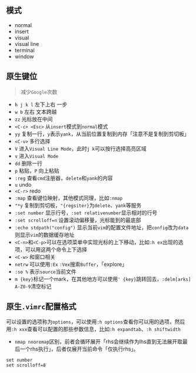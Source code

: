 ## 模式

- normal
- insert
- visual
- visual line
- terminal
- window

## 原生键位

> 减少`Google`次数

- `h j k l` 左下上右 一步
- `w b` 左右 文本跨越
- `zz` 光标放在中间
- `<C-c> <Esc>` 从`insert`模式到`normal`模式
- `yy` 复制一行，`y`表示`yank`，从当前位置复制到内存「注意不是复制到剪切板」
- `<C-v>` 多行选择
- `V` 进入`Visual Line Mode`，此时`j k`可以按行选择高亮区域
- `v` 进入`Visual Mode`
- `dd` 删除一行
- `p` 粘贴，`P` 向上粘贴
- `:reg` 查看`cmd`注册器，`delete`和`yank`的内容
- `u` undo
- `<C-r>` redo
- `:map` 查看键位映射，其他模式同理，比如`:nmap`
- `"*y` 复制到剪切板，`"{regsiter}`为`delete`、`yank`等服务
- `:set number` 显示行号，`:set relativenumber`显示相对的行号
- `:set scrolloff=n` 设置滚动偏移量，光标能到的最底部
- `:echo stdpath("config")` 显示当前`vim`的配置文件地址，把`config`改为`data`则显示`vim`的数据缓存地址
- `<C-n>`和`<C-p>`可以在选项菜单中实现光标的上下移动，比如`:h ex`出现的选项，可以用这两个命令上下选择
- `<C-w>` 和窗口相关
- `netrw` 可以使用`:Ex` `:Vex`搜索`Buffer`，「explore」
- `:so %` 表示`source`当前文件
- `m {key}`标记一个mark，在其他地方可以使用`' {key}`跳转回去，`:delm[arks] A-Z0-9`清空标记

## 原生`.vimrc`配置格式

可以设置的选项称为`options`，可以使用`:h options`查看你可以用的选项，然后用`:h xxx`查看可以配置的那些参数信息，比如`:h expandtab`、`:h shiftwidth`

- `nmap nnoremap`区别，前者会循环展开「rhs会继续作为lhs直到无法展开取最后一个rhs执行」，后者仅展开当前命令「仅执行rhs」。
```vimrc
set number
set scrolloff=8
```
